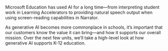 Microsoft Education has used AI for a long time—from interpreting student work in Learning Accelerators to providing natural speech output when using screen-reading capabilities in Narrator.

As generative AI becomes more commonplace in schools, it’s important that our customers know the value it can bring—and how it supports our overall mission. Over the next few units, we’ll take a high-level look at how generative AI supports K-12 education.
